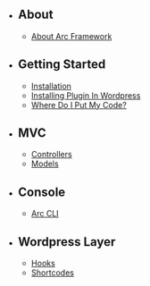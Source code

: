 - ## About
    - [About Arc Framework](/docs/{{version}}/about)
- ## Getting Started
    - [Installation](/docs/{{version}}/installation)
    - [Installing Plugin In Wordpress](/docs/{{version}}/installing-plugin-in-wordpress)
    - [Where Do I Put My Code?](/docs/{{version}}/where-do-i-put-my-code)
- ## MVC
    - [Controllers](/docs/{{version}}/controllers)
    - [Models](/docs/{{version}}/models)
- ## Console
    - [Arc CLI](/docs/{{version}}/arc-cli)
- ## Wordpress Layer
    - [Hooks](/docs/{{version}}/hooks)
    - [Shortcodes](/docs/{{version}}/shortcodes)
